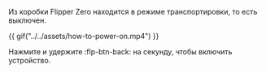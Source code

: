 Из коробки Flipper Zero находится в режиме транспортировки, то есть выключен.

{{ gif("../../assets/how-to-power-on.mp4") }}

Нажмите и удержите :flp-btn-back: на секунду, чтобы включить устройство.